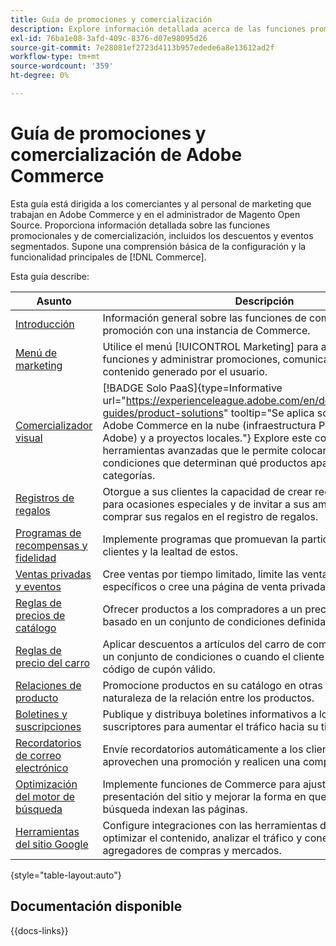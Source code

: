 ```yaml
---
title: Guía de promociones y comercialización
description: Explore información detallada acerca de las funciones promocionales y de comercialización de Adobe Commerce, incluidos los descuentos y eventos segmentados.
exl-id: 76ba1e08-3afd-409c-8376-d07e98095d26
source-git-commit: 7e28081ef2723d4113b957edede6a8e13612ad2f
workflow-type: tm+mt
source-wordcount: '359'
ht-degree: 0%

---
```


# Guía de promociones y comercialización de Adobe Commerce

Esta guía está dirigida a los comerciantes y al personal de marketing que trabajan en Adobe Commerce y en el administrador de Magento Open Source. Proporciona información detallada sobre las funciones promocionales y de comercialización, incluidos los descuentos y eventos segmentados. Supone una comprensión básica de la configuración y la funcionalidad principales de [!DNL Commerce].

Esta guía describe:

| Asunto | Descripción |
| ------- | ----------- |
| [Introducción](introduction.md) | Información general sobre las funciones de comercialización y promoción con una instancia de Commerce. |
| [Menú de marketing](marketing-menu.md) | Utilice el menú [!UICONTROL Marketing] para acceder a varias funciones y administrar promociones, comunicaciones, SEO y contenido generado por el usuario. |
| [Comercializador visual](visual-merchandiser.md) | [!BADGE Solo PaaS]{type=Informative url="https://experienceleague.adobe.com/en/docs/commerce/user-guides/product-solutions" tooltip="Se aplica solo a proyectos de Adobe Commerce en la nube (infraestructura PaaS administrada por Adobe) y a proyectos locales."} Explore este conjunto de herramientas avanzadas que le permite colocar productos y aplicar condiciones que determinan qué productos aparecen en la lista de categorías. |
| [Registros de regalos](gift-registries.md) | Otorgue a sus clientes la capacidad de crear registros de regalos para ocasiones especiales y de invitar a sus amigos y familiares a comprar sus regalos en el registro de regalos. |
| [Programas de recompensas y fidelidad](rewards-loyalty.md) | Implemente programas que promuevan la participación de los clientes y la lealtad de estos. |
| [Ventas privadas y eventos](events-private-sales.md) | Cree ventas por tiempo limitado, limite las ventas a miembros específicos o cree una página de venta privada independiente. |
| [Reglas de precios de catálogo](price-rules-catalog.md) | Ofrecer productos a los compradores a un precio con descuento basado en un conjunto de condiciones definidas. |
| [Reglas de precio del carro](price-rules-cart.md) | Aplicar descuentos a artículos del carro de compras en función de un conjunto de condiciones o cuando el cliente introduzca un código de cupón válido. |
| [Relaciones de producto](product-relationships.md) | Promocione productos en su catálogo en otras páginas definiendo la naturaleza de la relación entre los productos. |
| [Boletines y suscripciones](newsletters.md) | Publique y distribuya boletines informativos a los clientes suscriptores para aumentar el tráfico hacia su tienda. |
| [Recordatorios de correo electrónico](email-reminder-rules.md) | Envíe recordatorios automáticamente a los clientes para que aprovechen una promoción y realicen una compra. |
| [Optimización del motor de búsqueda](seo-overview.md) | Implemente funciones de Commerce para ajustar el contenido y la presentación del sitio y mejorar la forma en que los motores de búsqueda indexan las páginas. |
| [Herramientas del sitio Google](google-tools.md) | Configure integraciones con las herramientas de Google para optimizar el contenido, analizar el tráfico y conectar el catálogo a los agregadores de compras y mercados. |

{style="table-layout:auto"}

## Documentación disponible

{{docs-links}}
